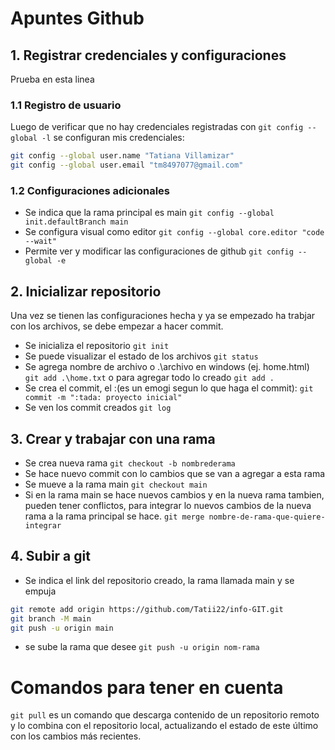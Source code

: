 # Apuntes Github
## 1. Registrar credenciales y configuraciones
Prueba en esta linea
### 1.1 Registro de usuario
Luego de verificar que no hay credenciales registradas con `git config --global -l` se configuran mis credenciales: 
```bash
git config --global user.name "Tatiana Villamizar"
git config --global user.email "tm8497077@gmail.com"
```

### 1.2 Configuraciones adicionales
- Se indica que la rama principal es main
`git config --global init.defaultBranch main`
- Se configura visual como editor
`git config --global core.editor "code --wait"`
- Permite ver y modificar las configuraciones de github
`git config --global -e`
## 2. Inicializar repositorio
Una vez se tienen las configuraciones hecha y ya se empezado ha trabjar con los archivos, se debe empezar a hacer commit.

- Se inicializa el repositorio
`git init`
- Se puede visualizar el estado de los archivos
`git status`
- Se agrega nombre de archivo o .\archivo en windows (ej. home.html)
`git add .\home.txt`
o para agregar todo lo creado
`git add .`
- Se crea el commit, el :(es un emogi segun lo que haga el commit):
`git commit -m ":tada: proyecto inicial"`
- Se ven los commit creados
`git log`

## 3. Crear y trabajar con una rama
- Se crea nueva rama
`git checkout -b nombrederama`
- Se hace nuevo commit con lo cambios que se van a agregar a esta rama
- Se mueve a la rama main
`git checkout main`
- Si en la rama main se hace nuevos cambios y en la nueva rama tambien, pueden tener conflictos, para integrar lo nuevos cambios de la nueva rama a la rama principal se hace.
`git merge nombre-de-rama-que-quiere-integrar`

## 4. Subir a git
- Se indica el link del repositorio creado, la rama llamada main y se empuja
```bash
git remote add origin https://github.com/Tatii22/info-GIT.git
git branch -M main
git push -u origin main
```
- se sube la rama que desee
`git push -u origin nom-rama`

# Comandos para tener en cuenta
`git pull` es un comando que descarga contenido de un repositorio remoto y lo combina con el repositorio local, actualizando el estado de este último con los cambios más recientes. 
